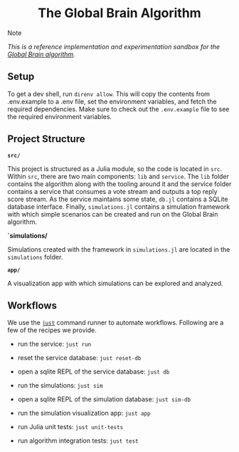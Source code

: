 <h1 align="center" style="border-bottom: none">
    The Global Brain Algorithm
</h1>


>[!NOTE]
>*This is a reference implementation and experimentation sandbox for the [Global Brain algorithm](https://social-protocols.org/global-brain/).*


## Setup

To get a dev shell, run `direnv allow`.
This will copy the contents from .env.example to a .env file, set the environment variables, and fetch the required dependencies.
Make sure to check out the `.env.example` file to see the required environment variables.


## Project Structure

**`src/`**

This project is structured as a Julia module, so the code is located in `src`.
Within `src`, there are two main components: `lib` and `service`.
The `lib` folder contains the algorithm along with the tooling around it and the service folder contains a service that consumes a vote stream and outputs a top reply score stream.
As the service maintains some state, `db.jl` contains a SQLite database interface.
Finally, `simulations.jl` contains a simulation framework with which simple scenarios can be created and run on the Global Brain algorithm.

**`simulations/**

Simulations created with the framework in `simulations.jl` are located in the `simulations` folder.

**`app/`**

A visualization app with which simulations can be explored and analyzed.


## Workflows

We use the [`just`](https://github.com/casey/just) command runner to automate workflows.
Following are a few of the recipes we provide.

- run the service: `just run`
- reset the service database: `just reset-db`
- open a sqlite REPL of the service database: `just db`

- run the simulations: `just sim`
- open a sqlite REPL of the simulation database: `just sim-db`
- run the simulation visualization app: `just app`

- run Julia unit tests: `just unit-tests`
- run algorithm integration tests: `just test`
